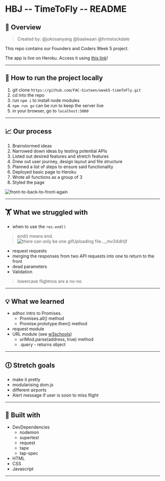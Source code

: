# HBJ -- TimeToFly -- README 
## :honeybee: Overview  
> Created by: @jokosanyang @baalwaan @hrmstockdale

This repo contains our Founders and Coders Week 5 project. 

The app is live on Heroku. Access it using [this link](https://time-to-fly.herokuapp.com/)!

---

## :floppy_disk: How to run the project locally 

1. git clone `https://github.com/FAC-Sixteen/week5-timeToFly.git`
2. cd into the repo
3. run `npm i` to install node modules
4. `npm run go` can be run to keep the server live
5. in your browser, go to `localhost:5000`

---

## :chart_with_upwards_trend: Our process  
<!-- ![trust the process gif](https://media.giphy.com/media/xULW8NXWojLH6L0TUA/giphy.gif) -->

1. Brainstormed ideas
2. Narrowed down ideas by testing potential APIs 
3. Listed out desired features and stretch features
4. Drew out user journey, design layout and file structure
5. Planned a list of steps to ensure said functionality
6. Deployed basic page to Heroku
7. Wrote all functions as a group of 3
8. Styled the page

![front-to-back-to-front-again](https://i.imgur.com/2kZVva0.jpg)

---

## 🏋️‍ What we struggled with  
* when to use the `res.end()`
> end() means end.
> ![there can only be one gif![Uploading file..._mv34dhljf]()
](https://media.giphy.com/media/5rjEsJnmsUF2CxGg5e/giphy.gif)
* request requests
* merging the responses from two API requests into one to return to the front
* dead parameters
* Validation
> lowercase flightnos are a no-no


---

## :bulb: What we learned 
* adhoc intro to Promises.
    * Promises.all() method
    * Promise.prototype.then() method
* request module
* URL module (see [w3schools](https://www.w3schools.com/nodejs/nodejs_url.asp))
    * urlMod.parse(address, true) method
    * .query - returns object

---

## :clock6: Stretch goals
* make it pretty
* modularising dom.js
* different airports
* Alert message if user is soon to miss flight

---

## :wrench: Built with 

* DevDependencies 
    * nodemon
    * supertest
    * request
    * tape
    * tap-spec
* HTML
* CSS
* Javascript

---
